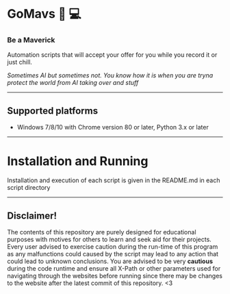 # GoMavs  🐎 💻
 
### Be a Maverick 
Automation scripts that will accept your offer for you while you record it or just chill. 


_Sometimes AI but sometimes not. You know how it is when you are tryna protect the world from AI taking over and stuff_
_______________________________________________________________________________________________
## Supported platforms

* Windows 7/8/10 with Chrome version 80 or later,  Python 3.x or later

_______________________________________________________________________________________________
# Installation and Running 
Installation and execution of each script is given in the README.md in each script directory
_________________________________________________________________________________________________
## Disclaimer!
The contents of this repository are purely designed for educational purposes with motives for others to learn and seek aid for their projects. Every user advised to exercise caution during the run-time of this program as any malfunctions could caused by the script may lead to any action that could lead to unknown conclusions. You are advised to be very __cautious__ during the code runtime and ensure all X-Path or other parameters used for navigating through the websites before running since there may be changes to the website after the latest commit of this repository. <3
